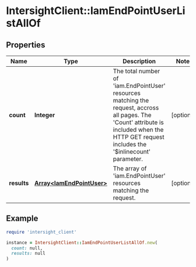 # IntersightClient::IamEndPointUserListAllOf

## Properties

| Name | Type | Description | Notes |
| ---- | ---- | ----------- | ----- |
| **count** | **Integer** | The total number of &#39;iam.EndPointUser&#39; resources matching the request, accross all pages. The &#39;Count&#39; attribute is included when the HTTP GET request includes the &#39;$inlinecount&#39; parameter. | [optional] |
| **results** | [**Array&lt;IamEndPointUser&gt;**](IamEndPointUser.md) | The array of &#39;iam.EndPointUser&#39; resources matching the request. | [optional] |

## Example

```ruby
require 'intersight_client'

instance = IntersightClient::IamEndPointUserListAllOf.new(
  count: null,
  results: null
)
```

